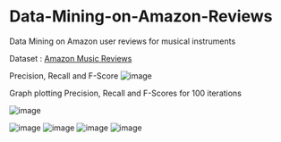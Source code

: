 # Data-Mining-on-Amazon-Reviews
Data Mining on Amazon user reviews for musical instruments

Dataset : [Amazon Music Reviews](https://www.kaggle.com/eswarchandt/amazon-music-reviews)

Precision, Recall and F-Score
![image](https://user-images.githubusercontent.com/72088607/222759493-96d3e6dd-7993-46be-b0cd-7e651c10e465.png)

Graph plotting Precision, Recall and F-Scores for 100 iterations

![image](https://user-images.githubusercontent.com/72088607/222759565-283500ca-810e-48f2-aa9a-6c0ca46ff8f9.png)


![image](https://user-images.githubusercontent.com/72088607/222759727-c42f00da-288f-4e28-a2a9-4eebb39cd900.png)
![image](https://user-images.githubusercontent.com/72088607/222759747-50d6ddd4-5622-4b32-b276-a72973e47016.png)
![image](https://user-images.githubusercontent.com/72088607/222759767-132e4757-7e14-4799-b5cb-4334955be03e.png)
![image](https://user-images.githubusercontent.com/72088607/222759786-efdbe9ab-e48f-41d4-b8af-4c073f465cfa.png)
